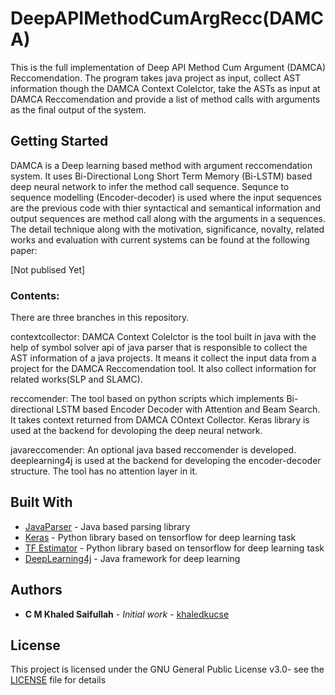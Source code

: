 # DeepAPIMethodCumArgRecc(DAMCA)
This is the full implementation of Deep API Method Cum Argument (DAMCA) Reccomendation. The program takes java project as input, collect AST information though the DAMCA Context Colelctor, take the ASTs as input at DAMCA Reccomendation and provide a list of method calls with arguments as the final output of the system.

## Getting Started
DAMCA is a Deep learning based method with argument reccomendation system. It uses Bi-Directional Long Short Term Memory (Bi-LSTM) based deep neural network to infer the method call sequence. Sequnce to sequence modelling (Encoder-decoder) is used where the input sequences are the previous code with thier syntactical and semantical information and output sequences are method call along with the arguments in a sequences. The detail technique along with the motivation, significance, novalty, related works and evaluation with current systems can be found at the following paper:

[Not publised Yet]

### Contents: 
There are three branches in this repository.

contextcollector: DAMCA Context Colelctor is the tool built in java with the help of symbol solver api of java parser that is responsible to collect the AST information of a java projects. It means it collect the input data from a project for the DAMCA Reccomendation tool. It also collect information for related works(SLP and SLAMC).

reccomender: The tool based on python scripts which implements Bi-directional LSTM based Encoder Decoder with Attention and Beam Search. It takes context returned from DAMCA COntext Collector. Keras library is used at the backend for devoloping the deep neural network.

javareccomender: An optional java based reccomender is developed. deeplearning4j is used at the backend for developing the encoder-decoder structure. The tool has no attention layer in it.

## Built With

* [JavaParser](http://javaparser.org/) - Java based parsing library
* [Keras](https://keras.io/) - Python library based on tensorflow for deep learning task
* [TF Estimator](https://www.tensorflow.org/guide/estimators) - Python library based on tensorflow for deep learning task
* [DeepLearning4j](https://deeplearning4j.org/) - Java framework for deep learning

## Authors

* **C M Khaled Saifullah** - *Initial work* - [khaledkucse](https://github.com/khaledkucse)

## License

This project is licensed under the GNU General Public License v3.0- see the [LICENSE](LICENSE) file for details

